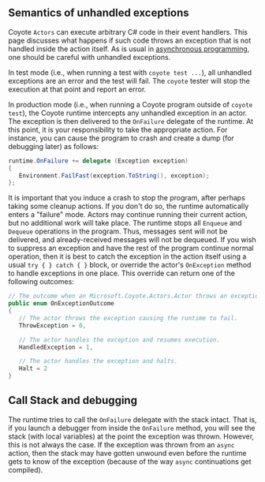 ## Semantics of unhandled exceptions

Coyote `Actors` can execute arbitrary C# code in their event handlers. This page discusses what
happens if such code throws an exception that is not handled inside the action itself. As is usual
in [asynchronous
programming](https://docs.microsoft.com/en-us/dotnet/standard/parallel-programming/exception-handling-task-parallel-library),
one should be careful with unhandled exceptions.

In test mode (i.e., when running a test with `coyote test ...`), all unhandled exceptions are an
error and the test will fail. The `coyote` tester will stop the execution at that point and report
an error.

In production mode (i.e., when running a Coyote program outside of `coyote test`), the Coyote
runtime intercepts any unhandled exception in an actor. The exception is then delivered to the
`OnFailure` delegate of the runtime. At this point, it is your responsibility to take the
appropriate action. For instance, you can cause the program to crash and create a dump (for
debugging later) as follows:

```c#
runtime.OnFailure += delegate (Exception exception)
{
   Environment.FailFast(exception.ToString(), exception);
};
```

It is important that you induce a crash to stop the program, after perhaps taking some cleanup
actions. If you don't do so, the runtime automatically enters a "failure" mode. Actors may continue
running their current action, but no additional work will take place. The runtime stops all
`Enqueue` and `Dequeue` operations in the program. Thus, messages sent will not be delivered, and
already-received messages will not be dequeued. If you wish to suppress an exception and have the
rest of the program continue normal operation, then it is best to catch the exception in the action
itself using a usual `try { } catch { }` block, or override the actor's `OnException` method to
handle exceptions in one place.  This override can return one of the following outcomes:

```c#
// The outcome when an Microsoft.Coyote.Actors.Actor throws an exception.
public enum OnExceptionOutcome
{
   // The actor throws the exception causing the runtime to fail.
   ThrowException = 0,

   // The actor handles the exception and resumes execution.
   HandledException = 1,

   // The actor handles the exception and halts.
   Halt = 2
}
```

## Call Stack and debugging

The runtime tries to call the `OnFailure` delegate with the stack intact. That is, if you launch a
debugger from inside the `OnFailure` method, you will see the stack (with local variables) at the
point the exception was thrown. However, this is not always the case. If the exception was thrown
from an `async` action, then the stack may have gotten unwound even before the runtime gets to know
of the exception (because of the way `async` continuations get compiled).

